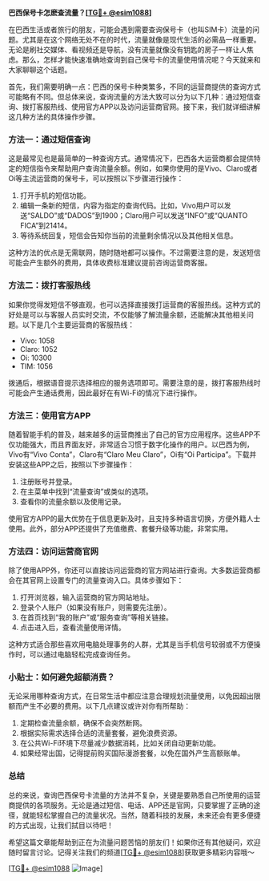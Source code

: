 **巴西保号卡怎麽查流量？[[TG💪+ @esim1088](https://t.me/s/esim1088)]**

在巴西生活或者旅行的朋友，可能会遇到需要查询保号卡（也叫SIM卡）流量的问题。尤其是在这个网络无处不在的时代，流量就像是现代生活的必需品一样重要。无论是刷社交媒体、看视频还是导航，没有流量就像没有钥匙的房子一样让人焦虑。那么，怎样才能快速准确地查询到自己保号卡的流量使用情况呢？今天就来和大家聊聊这个话题。

首先，我们需要明确一点：巴西的保号卡种类繁多，不同的运营商提供的查询方式可能略有不同。但总体来说，查询流量的方法大致可以分为以下几种：通过短信查询、拨打客服热线、使用官方APP以及访问运营商官网。接下来，我们就详细讲解这几种方法的具体操作步骤。

### 方法一：通过短信查询

这是最常见也是最简单的一种查询方式。通常情况下，巴西各大运营商都会提供特定的短信指令来帮助用户查询流量余额。例如，如果你使用的是Vivo、Claro或者Oi等主流运营商的保号卡，可以按照以下步骤进行操作：

1. 打开手机的短信功能。
2. 编辑一条新的短信，内容为指定的查询代码。比如，Vivo用户可以发送“SALDO”或“DADOS”到1900；Claro用户可以发送“INFO”或“QUANTO FICA”到21414。
3. 等待系统回复，短信会告知你当前的流量剩余情况以及其他相关信息。

这种方法的优点是无需联网，随时随地都可以操作。不过需要注意的是，发送短信可能会产生额外的费用，具体收费标准建议提前咨询运营商客服。

### 方法二：拨打客服热线

如果你觉得发短信不够直观，也可以选择直接拨打运营商的客服热线。这种方式的好处是可以与客服人员实时交流，不仅能够了解流量余额，还能解决其他相关问题。以下是几个主要运营商的客服热线：

- Vivo: 1058
- Claro: 1052
- Oi: 10300
- TIM: 1056

拨通后，根据语音提示选择相应的服务选项即可。需要注意的是，拨打客服热线时可能会产生通话费用，因此最好在有Wi-Fi的情况下进行操作。

### 方法三：使用官方APP

随着智能手机的普及，越来越多的运营商推出了自己的官方应用程序。这些APP不仅功能强大，而且界面友好，非常适合习惯于数字化操作的用户。以巴西为例，Vivo有“Vivo Conta”，Claro有“Claro Meu Claro”，Oi有“Oi Participa”。下载并安装这些APP之后，按照以下步骤操作：

1. 注册账号并登录。
2. 在主菜单中找到“流量查询”或类似的选项。
3. 查看你的流量余额以及使用记录。

使用官方APP的最大优势在于信息更新及时，且支持多种语言切换，方便外籍人士使用。此外，部分APP还提供了充值缴费、套餐升级等功能，非常实用。

### 方法四：访问运营商官网

除了使用APP外，你还可以直接访问运营商的官方网站进行查询。大多数运营商都会在其官网上设置专门的流量查询入口。具体步骤如下：

1. 打开浏览器，输入运营商的官方网站地址。
2. 登录个人账户（如果没有账户，则需要先注册）。
3. 在首页找到“我的账户”或“服务查询”等相关链接。
4. 点击进入后，查看流量使用详情。

这种方式适合那些喜欢用电脑处理事务的人群，尤其是当手机信号较弱或不方便操作时，可以通过电脑轻松完成查询任务。

### 小贴士：如何避免超额消费？

无论采用哪种查询方式，在日常生活中都应注意合理规划流量使用，以免因超出限额而产生不必要的费用。以下几点建议或许对你有所帮助：

1. 定期检查流量余额，确保不会突然断网。
2. 根据实际需求选择合适的流量套餐，避免浪费资源。
3. 在公共Wi-Fi环境下尽量减少数据消耗，比如关闭自动更新功能。
4. 如果经常出国，记得提前购买国际漫游套餐，以免在国外产生高额账单。

### 总结

总的来说，查询巴西保号卡流量的方法并不复杂，关键是要熟悉自己所使用的运营商提供的各项服务。无论是通过短信、电话、APP还是官网，只要掌握了正确的途径，就能轻松掌握自己的流量状况。当然，随着科技的发展，未来还会有更多便捷的方式出现，让我们拭目以待吧！

希望这篇文章能帮助到正在为流量问题苦恼的朋友们！如果你还有其他疑问，欢迎随时留言讨论。记得关注我们的频道[[TG💪+ @esim1088](https://t.me/s/esim1088)]获取更多精彩内容哦～

[[TG💪+ @esim1088](https://t.me/s/esim1088) ![Image](https://i.postimg.cc/4NQfJmqS/Snipaste-2025-05-13-00-14-12.png)]